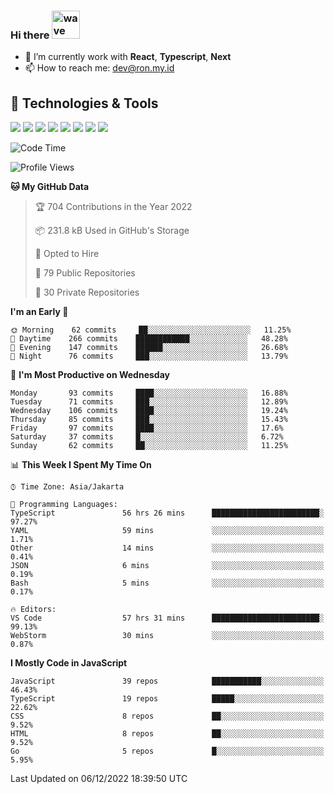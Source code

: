 ### Hi there <img src="https://i.ibb.co/q0Hx1KK/wave.gif" alt="wave" width="45px">

- 🌱 I’m currently work with **React**, **Typescript**, **Next**
- 📫 How to reach me: dev@ron.my.id

## 🔧 Technologies & Tools

![](https://img.shields.io/badge/OS-Linux-informational?style=flat&logo=linux&logoColor=white&color=2bbc8a)
![](https://img.shields.io/badge/OS-Windows-informational?style=flat&logo=windows&logoColor=white&color=2bbc8a)
![](https://img.shields.io/badge/Code-JavaScript-informational?style=flat&logo=javascript&logoColor=white&color=2bbc8a)
![](https://img.shields.io/badge/Code-Golang-informational?style=flat&logo=go&logoColor=white&color=2bbc8a)
![](https://img.shields.io/badge/Code-React-informational?style=flat&logo=react&logoColor=white&color=2bbc8a)
![](https://img.shields.io/badge/Code-Next-informational?style=flat&logo=next.js&logoColor=white&color=2bbc8a)
![](https://img.shields.io/badge/Shell-Bash-informational?style=flat&logo=gnu-bash&logoColor=white&color=2bbc8a)
![](https://img.shields.io/badge/Tools-Docker-informational?style=flat&logo=docker&logoColor=white&color=2bbc8a)

<!--START_SECTION:waka-->
![Code Time](http://img.shields.io/badge/Code%20Time-750%20hrs%2023%20mins-blue)

![Profile Views](http://img.shields.io/badge/Profile%20Views-0-blue)

**🐱 My GitHub Data** 

> 🏆 704 Contributions in the Year 2022
 > 
> 📦 231.8 kB Used in GitHub's Storage 
 > 
> 💼 Opted to Hire
 > 
> 📜 79 Public Repositories 
 > 
> 🔑 30 Private Repositories  
 > 
**I'm an Early 🐤** 

```text
🌞 Morning    62 commits     ██░░░░░░░░░░░░░░░░░░░░░░░   11.25% 
🌆 Daytime    266 commits    ████████████░░░░░░░░░░░░░   48.28% 
🌃 Evening    147 commits    ██████░░░░░░░░░░░░░░░░░░░   26.68% 
🌙 Night      76 commits     ███░░░░░░░░░░░░░░░░░░░░░░   13.79%

```
📅 **I'm Most Productive on Wednesday** 

```text
Monday       93 commits     ████░░░░░░░░░░░░░░░░░░░░░   16.88% 
Tuesday      71 commits     ███░░░░░░░░░░░░░░░░░░░░░░   12.89% 
Wednesday    106 commits    ████░░░░░░░░░░░░░░░░░░░░░   19.24% 
Thursday     85 commits     ███░░░░░░░░░░░░░░░░░░░░░░   15.43% 
Friday       97 commits     ████░░░░░░░░░░░░░░░░░░░░░   17.6% 
Saturday     37 commits     █░░░░░░░░░░░░░░░░░░░░░░░░   6.72% 
Sunday       62 commits     ██░░░░░░░░░░░░░░░░░░░░░░░   11.25%

```


📊 **This Week I Spent My Time On** 

```text
⌚︎ Time Zone: Asia/Jakarta

💬 Programming Languages: 
TypeScript               56 hrs 26 mins      ████████████████████████░   97.27% 
YAML                     59 mins             ░░░░░░░░░░░░░░░░░░░░░░░░░   1.71% 
Other                    14 mins             ░░░░░░░░░░░░░░░░░░░░░░░░░   0.41% 
JSON                     6 mins              ░░░░░░░░░░░░░░░░░░░░░░░░░   0.19% 
Bash                     5 mins              ░░░░░░░░░░░░░░░░░░░░░░░░░   0.17%

🔥 Editors: 
VS Code                  57 hrs 31 mins      ████████████████████████░   99.13% 
WebStorm                 30 mins             ░░░░░░░░░░░░░░░░░░░░░░░░░   0.87%

```

**I Mostly Code in JavaScript** 

```text
JavaScript               39 repos            ███████████░░░░░░░░░░░░░░   46.43% 
TypeScript               19 repos            █████░░░░░░░░░░░░░░░░░░░░   22.62% 
CSS                      8 repos             ██░░░░░░░░░░░░░░░░░░░░░░░   9.52% 
HTML                     8 repos             ██░░░░░░░░░░░░░░░░░░░░░░░   9.52% 
Go                       5 repos             █░░░░░░░░░░░░░░░░░░░░░░░░   5.95%

```



 Last Updated on 06/12/2022 18:39:50 UTC
<!--END_SECTION:waka-->
